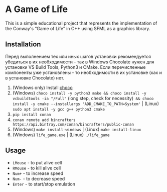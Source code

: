 # A Game of Life
This is a simple educational project that represents the implementation of the Conway's “Game of Life” in C++ using SFML as a graphics library.

## Installation
Перед выполнением тех или иных шагов установки рекомендуется убедиться в их необходимости - так в Windows Chocolate нужен для установки VS Build Tools, Python3 и CMake. Если перечисленные компоненты уже установлены - то необходимости в их установке (как и в установке Chocolate) нет.
1. (Windows only) Install [choco](https://chocolatey.org/docs/installation)
2. (Windows) `choco install -y python3 make && choco install -y vcbuildtools -ia "/Full"` (long step, check for necessity)` && choco install -y cmake --installargs 'ADD_CMAKE_TO_PATH=System'` | (Linux) `sudo apt install -y gcc g++ python3 cmake`  
3. `pip install conan`
4. `conan remote add bincrafters https://api.bintray.com/conan/bincrafters/public-conan`
5. (Windows) `make install-windows` | (Linux) `make install-linux`
6. (Windows) `life_game.exe` | (Linux) `./life_game`

## Usage  
- `LMouse` - to put alive cell
- `RMouse` - to kill alive cell
- `Num+` - to increase speed
- `Num-` - to decrease speed
- `Enter` - to start/stop emulation
